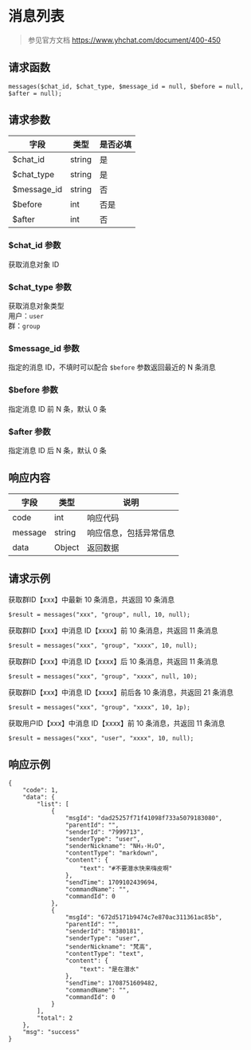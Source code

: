 # 消息列表

> 参见官方文档 https://www.yhchat.com/document/400-450

## 请求函数

`messages($chat_id, $chat_type, $message_id = null, $before = null, $after = null);`

## 请求参数

| 字段 | 类型 | 是否必填 |
| --- | --- | --- |
| $chat_id | string | 是 |
| $chat_type | string | 是 |
| $message_id | string | 否 |
| $before | int |否是 |
| $after | int | 否 |

### $chat_id 参数

获取消息对象 ID

### $chat_type 参数

获取消息对象类型  
用户：`user`  
群：`group`

### $message_id 参数

指定的消息 ID，不填时可以配合 `$before` 参数返回最近的 N 条消息

### $before 参数

指定消息 ID 前 N 条，默认 0 条

### $after 参数

指定消息 ID 后 N 条，默认 0 条

## 响应内容

| 字段 | 类型 | 说明 |
| --- | --- | --- |
| code | int | 响应代码 |
| message | string | 响应信息，包括异常信息 |
| data | Object | 返回数据 |

## 请求示例

获取群ID【xxx】中最新 10 条消息，共返回 10 条消息

```
$result = messages("xxx", "group", null, 10, null);
```

获取群ID【xxx】中消息 ID【xxxx】前 10 条消息，共返回 11 条消息

```
$result = messages("xxx", "group", "xxxx", 10, null);
```

获取群ID【xxx】中消息 ID【xxxx】后 10 条消息，共返回 11 条消息

```
$result = messages("xxx", "group", "xxxx", null, 10);
```

获取群ID【xxx】中消息 ID【xxxx】前后各 10 条消息，共返回 21 条消息

```
$result = messages("xxx", "group", "xxxx", 10, 1p);
```

获取用户ID【xxx】中消息 ID【xxxx】前 10 条消息，共返回 11 条消息

```
$result = messages("xxx", "user", "xxxx", 10, null);
```

## 响应示例

```
{
    "code": 1,
    "data": {
        "list": [
            {
                "msgId": "dad25257f71f41098f733a5079183080",
                "parentId": "",
                "senderId": "7999713",
                "senderType": "user",
                "senderNickname": "NH₃·H₂O",
                "contentType": "markdown",
                "content": {
                    "text": "#不要潜水快来嗨皮啊"
                },
                "sendTime": 1709102439694,
                "commandName": "",
                "commandId": 0
            },
            {
                "msgId": "672d5171b9474c7e870ac311361ac85b",
                "parentId": "",
                "senderId": "8380181",
                "senderType": "user",
                "senderNickname": "梵高",
                "contentType": "text",
                "content": {
                    "text": "是在潜水"
                },
                "sendTime": 1708751609482,
                "commandName": "",
                "commandId": 0
            }
        ],
        "total": 2
    },
    "msg": "success"
}
```